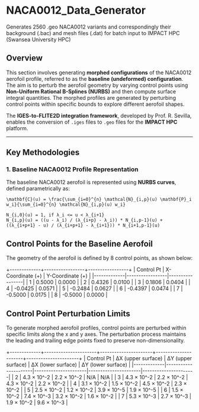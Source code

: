 # NACA0012_Data_Generator
Generates 2560 .geo NACA0012 variants and correspondingly their background (.bac) and mesh files (.dat) for batch input to IMPACT HPC (Swansea University HPC)

## **Overview**
This section involves generating **morphed configurations** of the NACA0012 aerofoil profile, referred to as the **baseline (undeformed) configuration**. The aim is to perturb the aerofoil geometry by varying control points using **Non-Uniform Rational B-Splines (NURBS)** and then compute surface integral quantities. The morphed profiles are generated by perturbing control points within specific bounds to explore different aerofoil shapes.

The **IGES-to-FLITE2D integration framework**, developed by Prof. R. Sevilla, enables the conversion of `.iges` files to `.geo` files for the **IMPACT HPC** platform.

---

## **Key Methodologies**

### **1. Baseline NACA0012 Profile Representation**
The baseline NACA0012 aerofoil is represented using **NURBS curves**, defined parametrically as:
```
\mathbf{C}(u) = \frac{\sum_{i=0}^{n} \mathcal{N}_{i,p}(u) \mathbf{P}_i w_i}{\sum_{i=0}^{n} \mathcal{N}_{i,p}(u) w_i}
```

```
N_{i,0}(u) = 1, if λ_i <= u < λ_{i+1}
N_{i,p}(u) = ((u - λ_i) / (λ_{i+p} - λ_i)) * N_{i,p-1}(u) + ((λ_{i+p+1} - u) / (λ_{i+p+1} - λ_{i+1})) * N_{i+1,p-1}(u)
```

## Control Points for the Baseline Aerofoil
The geometry of the aerofoil is defined by 8 control points, as shown below:

+-------------+-----------------+-----------------+
| Control Pt  | X-Coordinate (+) | Y-Coordinate (+) |
|-------------|-----------------|-----------------|
| 1           | 0.5000           | 0.0000          |
| 2           | 0.4326           | 0.0100          |
| 3           | 0.1806           | 0.0404          |
| 4           | -0.0425          | 0.0571          |
| 5           | -0.2484          | 0.0627          |
| 6           | -0.4397          | 0.0474          |
| 7           | -0.5000          | 0.0175          |
| 8           | -0.5000          | 0.0000          |

## Control Point Perturbation Limits
To generate morphed aerofoil profiles, control points are perturbed within specific limits along the x and y axes. The perturbation process maintains the leading and trailing edge points fixed to preserve non-dimensionality.

+-------------+----------------------+----------------------+----------------------+----------------------+
| Control Pt  | ΔX (upper surface)    | ΔY (upper surface)   | ΔX (lower surface)   | ΔY (lower surface)   |
|-------------|----------------------|----------------------|----------------------|----------------------|
| 2           | 4.3 × 10^-2           | 2.2 × 10^-2           | N/A                  | N/A                  |
| 3           | 4.3 × 10^-2           | 2.2 × 10^-2           | 4.3 × 10^-2          | 2.2 × 10^-2          |
| 4           | 3.1 × 10^-2           | 1.5 × 10^-2           | 4.5 × 10^-2          | 2.3 × 10^-2          |
| 5           | 2.5 × 10^-2           | 1.2 × 10^-2           | 3.9 × 10^-5          | 1.9 × 10^-5          |
| 6           | 1.5 × 10^-2           | 7.4 × 10^-3           | 3.2 × 10^-2          | 1.6 × 10^-2          |
| 7           | 5.3 × 10^-3           | 2.7 × 10^-3           | 1.9 × 10^-2          | 9.6 × 10^-3          |
